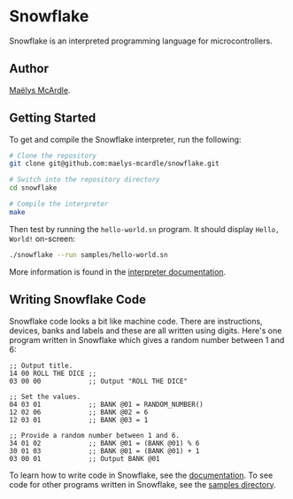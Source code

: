 # Snowflake

Snowflake is an interpreted programming language for microcontrollers.

## Author

[Maëlys McArdle][1].

## Getting Started

To get and compile the Snowflake interpreter, run the following:

```sh
# Clone the repository
git clone git@github.com:maelys-mcardle/snowflake.git

# Switch into the repository directory
cd snowflake

# Compile the interpreter
make
```

Then test by running the `hello-world.sn` program. It should display
`Hello, World!` on-screen:

```sh
./snowflake --run samples/hello-world.sn
```

More information is found in the [interpreter documentation][2].

## Writing Snowflake Code

Snowflake code looks a bit like machine code. There are instructions, devices,
banks and labels and these are all written using digits. Here's one program
written in Snowflake which gives a random number between 1 and 6:

```
;; Output title.
14 00 ROLL THE DICE ;;
03 00 00            ;; Output "ROLL THE DICE"

;; Set the values.
04 03 01            ;; BANK @01 = RANDOM_NUMBER()
12 02 06            ;; BANK @02 = 6
12 03 01            ;; BANK @03 = 1

;; Provide a random number between 1 and 6.
34 01 02            ;; BANK @01 = (BANK @01) % 6
30 01 03            ;; BANK @01 = (BANK @01) + 1
03 00 01            ;; Output BANK @01
```

To learn how to write code in Snowflake, see the [documentation][3].
To see code for other programs written in Snowflake, see the [samples directory][4].

[1]: https://www.maelys.bio/
[2]: docs/interpreter.md
[3]: docs/
[4]: samples/

